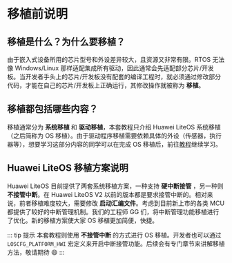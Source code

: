# 移植前说明

## 移植是什么？为什么要移植？

由于嵌入式设备所用的芯片型号和外设差异较大，且资源又非常有限。RTOS 无法像 Windows/Linux 那样适配集成所有驱动，因此通常会先适配部分芯片/开发板。当开发者手头上的芯片/开发板没有配套的编译工程时，就必须通过修改部分代码，才能在自己的芯片/开发板上正确运行，其修改操作就被称为 **移植**。

## 移植都包括哪些内容？

移植通常分为 **系统移植** 和 **驱动移植**，本套教程只介绍 Huawei LiteOS 系统移植（之后简称为 OS 移植）。由于驱动程序移植需要依赖具体的外设（传感器，执行器等），想要学习这部分内容的同学可以在完成 OS 移植后，前往[教程](../tutorials/temp-hum.md)继续学习。

## Huawei LiteOS 移植方案说明

Huawei LiteOS 目前提供了两套系统移植方案，一种支持 **硬中断接管** ，另一种则 **不接管中断**。在 Huawei LiteOS V2 以前的版本都是要求接管中断的。相对来说，前者移植难度较大，需要修改 **启动汇编文件**。考虑到目前新上市的各类 MCU 都提供了较好的中断管理机制。我们的工程师 GG 们，将中断管理功能移植进行了优化。新的移植方案使大家 OS 移植更加简便，快捷。

::: tip 提示
本套教程则使用 **不接管中断** 的方式进行 OS 移植。开发者也可以通过 `LOSCFG_PLATFORM_HWI` 宏定义来开启中断接管功能。后续会有专门章节来讲解移植方法，敬请期待 :smile:
:::

